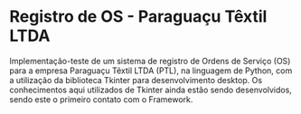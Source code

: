 # Registro de OS - Paraguaçu Têxtil LTDA
Implementação-teste de um sistema de registro de Ordens de Serviço (OS) para a empresa Paraguaçu Têxtil LTDA (PTL), na linguagem de Python, com a utilização da biblioteca Tkinter para desenvolvimento desktop. 
Os conhecimentos aqui utilizados de Tkinter ainda estão sendo desenvolvidos, sendo este o primeiro contato com o Framework.
